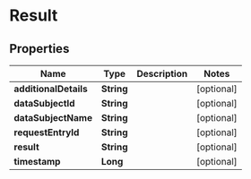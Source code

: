 
# Result

## Properties
Name | Type | Description | Notes
------------ | ------------- | ------------- | -------------
**additionalDetails** | **String** |  |  [optional]
**dataSubjectId** | **String** |  |  [optional]
**dataSubjectName** | **String** |  |  [optional]
**requestEntryId** | **String** |  |  [optional]
**result** | **String** |  |  [optional]
**timestamp** | **Long** |  |  [optional]



